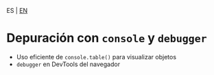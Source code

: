 <!-- MULTILANGUAJE MENU START -->
ES | [EN](https://lckpig.gitbook.io/practical-dev-handbook/typescript/error-handling-debugging/debugging-tools)
<!-- MULTILANGUAJE MENU END -->

# Depuración con `console` y `debugger`

- Uso eficiente de `console.table()` para visualizar objetos
- `debugger` en DevTools del navegador 